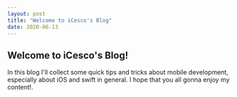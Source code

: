 ```yaml
---
layout: post
title: "Welcome to iCesco's Blog"
date: 2020-06-13
---
```


## Welcome to iCesco's Blog!

In this blog I'll collect some quick tips and tricks about mobile development, especially about iOS and swift in general.
I hope that you all gonna enjoy my content!.
